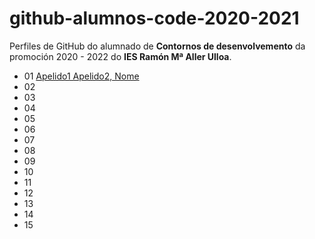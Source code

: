 # github-alumnos-code-2020-2021

Perfiles de GitHub do alumnado de **Contornos de desenvolvemento** da promoción 2020 - 2022 do **IES Ramón Mª Aller Ulloa**.

* 01 [Apelido1 Apelido2, Nome](https://github.com/xxx...)
* 02 []()
* 03 []()
* 04 []()
* 05 []()
* 06 []()
* 07 []()
* 08 []()
* 09 []()
* 10 []()
* 11 []()
* 12 []()
* 13 []()
* 14 []()
* 15 []()

